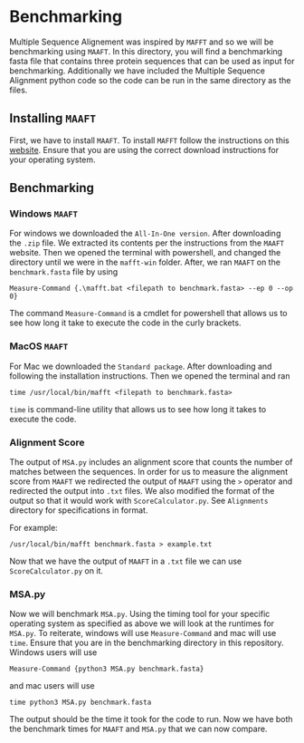 # Benchmarking
Multiple Sequence Alignement was inspired by `MAFFT` and so we will be benchmarking using `MAAFT`. In this directory, you will find a benchmarking fasta file that contains three protein sequences that can be used as input for benchmarking. Additionally we have included the Multiple Sequence Alignment python code so the code can be run in the same directory as the files.

## Installing `MAAFT`
First, we have to install `MAAFT`. To install `MAFFT` follow the instructions on this [website](https://mafft.cbrc.jp/alignment/software/). Ensure that you are using the correct download instructions for your operating system.

## Benchmarking 


### Windows `MAAFT`
For windows we downloaded the `All-In-One version`. After downloading the `.zip` file. We extracted its contents per the instructions from the `MAAFT` website. Then we opened the terminal with powershell, and changed the directory until we were in the `mafft-win` folder. After, we ran `MAAFT` on the `benchmark.fasta` file by using 
```
Measure-Command {.\mafft.bat <filepath to benchmark.fasta> --ep 0 --op 0}
``` 
The command `Measure-Command` is a cmdlet for powershell that allows us to see how long it take to execute the code in the curly brackets.

### MacOS `MAAFT`
For Mac we downloaded the `Standard package`. After downloading and following the installation instructions. Then we opened the terminal and ran 
```
time /usr/local/bin/mafft <filepath to benchmark.fasta>
```
`time` is command-line utility that allows us to see how long it takes to execute the code. 

### Alignment Score
The output of `MSA.py` includes an alignment score that counts the number of matches between the sequences. In order for us to measure the alignment score from `MAAFT` we redirected the output of `MAAFT` using the `>` operator and redirected the output into `.txt` files. We also modified the format of the output so that it would work with `ScoreCalculator.py`. See `Alignments` directory for specifications in format.

 For example: 

```
/usr/local/bin/mafft benchmark.fasta > example.txt
```

Now that we have the output of `MAAFT` in a `.txt` file we can use `ScoreCalculator.py` on it.
### MSA.py
Now we will benchmark `MSA.py`. Using the timing tool for your specific operating system as specified as above we will look at the runtimes for `MSA.py`. To reiterate, windows will use `Measure-Command` and mac will use `time`. Ensure that you are in the benchmarking directory in this repository. Windows users will use 

```
Measure-Command {python3 MSA.py benchmark.fasta}
```
and mac users will use

```
time python3 MSA.py benchmark.fasta
```

The output should be the time it took for the code to run. Now we have both the benchmark times for `MAAFT` and `MSA.py` that we can now compare.
